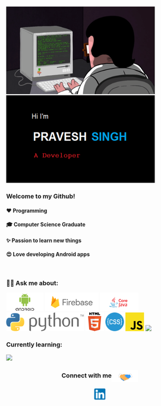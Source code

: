 <img src ="https://raw.githubusercontent.com/pro1416/pro1416/master/programming.gif" width ="400px" height ="235px"><img src="https://raw.githubusercontent.com/pro1416/pro1416/master/git%20logo.png" width ="400px" height ="235px">

### Welcome to my Github!

#### ❤️ Programming ####
#### 🎓 Computer Science Graduate ####
#### ✨ Passion to learn new things ####
#### 😍 Love developing Android apps
<br>

### 👩‍💻 Ask me about: ###
<code><a href="https://developer.android.com/" target="_blank"><img height="50" src="https://raw.githubusercontent.com/pro1416/pro1416/master/android.png"></a></code>
<code><a href="https://firebase.google.com/" target="_blank"><img height="50" src="https://raw.githubusercontent.com/pro1416/pro1416/master/firebase.png"></a></code>
<code><a href="https://www.java.com/en/" target="_blank"><img height="50" src="https://raw.githubusercontent.com/pro1416/pro1416/master/corejava.png"></a></code>
<code><a href="https://www.python.org/" target="_blank"><img height="50" src="https://raw.githubusercontent.com/pro1416/pro1416/master/python.png"></a></code>
<code><a href="https://www.w3schools.com/html/"><img height="50" src="https://github.com/pro1416/pro1416/blob/master/html.png?raw=true"></a></code>
<code><a href="https://www.w3schools.com/css/" target="_blank"><img height="50" src="https://github.com/pro1416/pro1416/blob/master/css.png?raw=true"></a></code>
<code><a href="https://www.javascript.com/" target="_blank"><img height="50" src="https://github.com/pro1416/pro1416/blob/master/768px-Unofficial_JavaScript_logo_2.svg.png?raw=true"></a></code>
<code><a href="https://developer.android.com/kotlin/campaign/learn" target="_blank"><img height="50" src="https://encrypted-tbn0.gstatic.com/images?q=tbn%3AANd9GcQBW-yI7fGPl9x4yHCaRRybqjyTHk2R_BhzAw&usqp=CAU"></a></code>
<br/>

### Currently learning: ###
<code><a href="https://developer.android.com/jetpack/compose" target="_blank"><img height="50" src="https://3.bp.blogspot.com/-VVp3WvJvl84/X0Vu6EjYqDI/AAAAAAAAPjU/ZOMKiUlgfg8ok8DY8Hc-ocOvGdB0z86AgCLcBGAsYHQ/s1600/jetpack%2Bcompose%2Bicon_RGB.png"></a></code>

<div align="center">
  <h3 align="center">Connect with me<img align="center" src="https://github.com/pro1416/pro1416/blob/master/Handshake.gif?raw=true" height="33px" /></h3> 
</div>
<p align="center">
 <a href="https://www.linkedin.com/in/pravesh-singh-a7a155193" target="blank">
  <img align="center" alt="Pravesh's's LinkedIn" width="30px" src="https://github.com/pro1416/pro1416/blob/master/linkedin.png?raw=true" />
 </a>
  </p>
